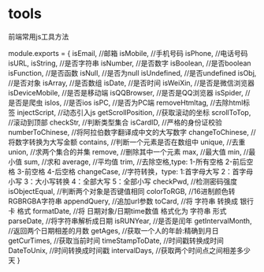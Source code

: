 # tools
前端常用js工具方法

module.exports = {
	isEmail, //邮箱
	isMobile, //手机号码
	isPhone, //电话号码
	isURL,
	isString, //是否字符串
	isNumber, //是否数字
	isBoolean, //是否boolean
	isFunction, //是否函数
	isNull, //是否为null
	isUndefined, //是否undefined
	isObj, //是否对象
	isArray, //是否数组
	isDate, //是否时间
	isWeiXin, //是否是微信浏览器
	isDeviceMobile, //是否是移动端
	isQQBrowser, //是否是QQ浏览器
	isSpider, //是否是爬虫
	isIos, //是否ios
	isPC, //是否为PC端
	removeHtmltag, //去除html标签
	injectScript, //动态引入js
	getScrollPosition, //获取滚动的坐标
	scrollToTop, //滚动到顶部
	checkStr, //判断类型集合
	isCardID, //严格的身份证校验
	numberToChinese, //将阿拉伯数字翻译成中文的大写数字
	changeToChinese, //将数字转换为大写金额
	contains, //判断一个元素是否在数组中
	unique, //去重
	union, //求两个集合的并集
	remove, //删除其中一个元素
	max, //最大值
	min, //最小值
	sum, //求和
	average, //平均值
	trim, //去除空格,type: 1-所有空格 2-前后空格 3-前空格 4-后空格
	changeCase, //字符转换，type: 1:首字母大写 2：首字母小写 3：大小写转换 4：全部大写 5：全部小写
	checkPwd, //检测密码强度
	isObjectEqual, //判断两个对象是否键值相同
	colorToRGB, //16进制颜色转RGBRGBA字符串
	appendQuery, //追加url参数
	toCard, //将 字符串 转换成 银行卡 格式
	formatDate, //将 日期对象/日期time数值 格式化为 字符串 形式
	parseDate, //将字符串解析成日期
	isRUNYear, //是否是闰年
	getIntervalMonth, //返回两个日期相差的月数
	getAges, //获取一个人的年龄:精确到月日
	getCurTimes, //获取当前时间
	timeStampToDate, //时间戳转换成时间
	DateToUnix, //时间转换成时间戳
	intervalDays, //获取两个时间点之间相差多少天
}
